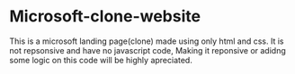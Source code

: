# Microsoft-clone-website

This is a microsoft landing page(clone) made using only html and css.
It is not repsonsive and have no javascript code,
Making it reponsive or adidng some logic on this code will be highly apreciated.
